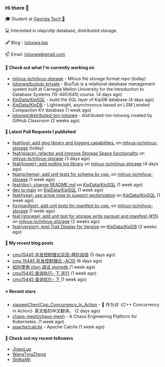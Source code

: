 ### Hi there 👋


 
🎓 Student at [Georgia Tech 🐝](https://www.gatech.edu/)

💻 Interested in olap/oltp database, distributed storage.

🖋 Blog：[loloxwg.top](https://loloxwg.top)



📫 Email: [loloxwg@gmail.com](mailto:loloxwg@gmail.com)



#### 👷 Check out what I'm currently working on

- [milvus-io/milvus-storage](https://github.com/milvus-io/milvus-storage) - Milvus file storage format repo (today)
- [loloxwg/bustub-private](https://github.com/loloxwg/bustub-private) - BusTub is a relational database management system built at Carnegie Mellon University for the Introduction to Database Systems (15-445/645) course. (4 days ago)
- [KipData/KipSQL](https://github.com/KipData/KipSQL) - build the SQL layer of KipDB database (4 days ago)
- [KipData/KipDB](https://github.com/KipData/KipDB) -  Lightweight, asynchronous based on LSM Leveled Compaction KV database (1 week ago)
- [loloxwg/distributed-txn-loloxwg](https://github.com/loloxwg/distributed-txn-loloxwg) - distributed-txn-loloxwg created by GitHub Classroom (2 weeks ago)

#### 🔨 Latest Pull Requests I published

- [feat(log): add glog library and logging capabilities.](https://github.com/milvus-io/milvus-storage/pull/26) on [milvus-io/milvus-storage](https://github.com/milvus-io/milvus-storage) (today)
- [feat(space): refactor and improve Storage Space functionality](https://github.com/milvus-io/milvus-storage/pull/24) on [milvus-io/milvus-storage](https://github.com/milvus-io/milvus-storage) (3 days ago)
- [feat(logger): add spdlog log library](https://github.com/milvus-io/milvus-storage/pull/23) on [milvus-io/milvus-storage](https://github.com/milvus-io/milvus-storage) (4 days ago)
- [feat(schema): add unit tests for schema by cpp.](https://github.com/milvus-io/milvus-storage/pull/22) on [milvus-io/milvus-storage](https://github.com/milvus-io/milvus-storage) (1 week ago)
- [feat(doc): change README.md](https://github.com/KipData/KipSQL/pull/25) on [KipData/KipSQL](https://github.com/KipData/KipSQL) (1 week ago)
- [dev to main](https://github.com/KipData/KipSQL/pull/23) on [KipData/KipSQL](https://github.com/KipData/KipSQL) (1 week ago)
- [feat(type): use arrow type to support vectorization](https://github.com/KipData/KipSQL/pull/22) on [KipData/KipSQL](https://github.com/KipData/KipSQL) (1 week ago)
- [fix(manifest): add unit tests for manifest by cpp.](https://github.com/milvus-io/milvus-storage/pull/19) on [milvus-io/milvus-storage](https://github.com/milvus-io/milvus-storage) (1 week ago)
- [feat:(storage): add unit test for storage write parquet and manifest (#15)](https://github.com/milvus-io/milvus-storage/pull/17) on [milvus-io/milvus-storage](https://github.com/milvus-io/milvus-storage) (2 weeks ago)
- [feat(version): impl Trait Display for Version](https://github.com/KipData/KipDB/pull/36) on [KipData/KipDB](https://github.com/KipData/KipDB) (2 weeks ago)

#### 📜 My recent blog posts

- [cmu15445 并发控制理论实现-两阶段锁](https://www.loloxwg.top/concurrency-control-2pl) (5 days ago)
- [cmu 15445 并发控制理论 -ACID](https://www.loloxwg.top/cmu15445-acid) (6 days ago)
- [如何使用 clion 调试 stonedb ](https://www.loloxwg.top/debug-stonedb) (1 week ago)
- [cmu15445 查询执行- 下 并行](https://www.loloxwg.top/query-execution-2) (1 week ago)
- [cmu15445 查询优化- 下 ](https://www.loloxwg.top/query-optimizer-2) (1 week ago)

#### ⭐ Recent stars

- [xiaoweiChen/Cpp_Concurrency_In_Action](https://github.com/xiaoweiChen/Cpp_Concurrency_In_Action) - :book: 作为对《C&#43;&#43; Concurrency in Action》英文版的中文翻译。 (2 days ago)
- [chaos-mesh/chaos-mesh](https://github.com/chaos-mesh/chaos-mesh) - A Chaos Engineering Platform for Kubernetes. (1 week ago)
- [apache/calcite](https://github.com/apache/calcite) - Apache Calcite (1 week ago)

#### 👯 Check out my recent followers

- [JigaoLuo](https://github.com/JigaoLuo)
- [WangTingZheng](https://github.com/WangTingZheng)
- [ShiKaiWi](https://github.com/ShiKaiWi)


